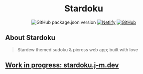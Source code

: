 <div align="center">
<!--   <img alt="TODO logo" src="" width="400px" href="[page-url]" /> -->

  # Stardoku

  ![GitHub package.json version](https://img.shields.io/github/package-json/v/Tocseoj/stardoku)
  [![Netlify](https://img.shields.io/netlify/3f40abca-c46a-4d54-96d6-f95c1f9c6ce5)][page-url]
  [![GitHub](https://img.shields.io/github/license/Tocseoj/stardoku)](https://github.com/Tocseoj/stardoku/blob/main/LICENSE)
</div>

## About Stardoku
> Stardew themed sudoku & picross web app; built with love

## [Work in progress: stardoku.j-m.dev][page-url]

[page-url]: https://stardoku.j-m.dev
